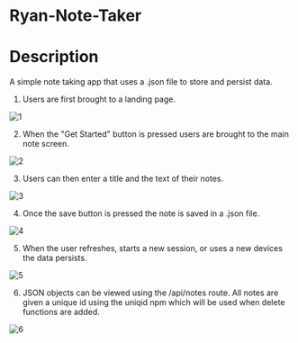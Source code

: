 # Ryan-Note-Taker

# Description 

A simple note taking app that uses a .json file to store and persist data. 

1. Users are first brought to a landing page. 

![1](https://user-images.githubusercontent.com/74829094/117705181-bd5c7d80-b199-11eb-8797-3a40ca42a7a7.png)


2. When the "Get Started" button is pressed users are brought to the main note screen.

![2](https://user-images.githubusercontent.com/74829094/117705190-bfbed780-b199-11eb-9904-ded4dfcd2319.png)


3. Users can then enter a title and the text of their notes. 

![3](https://user-images.githubusercontent.com/74829094/117705202-c51c2200-b199-11eb-8a4c-5a8a8f5836da.png)

4. Once the save button is pressed the note is saved in a .json file.

![4](https://user-images.githubusercontent.com/74829094/117705216-cbaa9980-b199-11eb-8dab-cf70721a5690.png)

5. When the user refreshes, starts a new session, or uses a new devices the data persists. 

![5](https://user-images.githubusercontent.com/74829094/117705238-d107e400-b199-11eb-9c7c-fa3727c6050c.png)

6. JSON objects can be viewed using the /api/notes route. All notes are given a unique id using the uniqid npm which will be used when delete functions are added. 

![6](https://user-images.githubusercontent.com/74829094/117705254-d6652e80-b199-11eb-89b7-3c8b896d3a7d.png)
